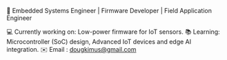 🔧 Embedded Systems Engineer | Firmware Developer | Field Application Engineer

💻 Currently working on: Low-power firmware for IoT sensors. 📚 Learning: Microcontroller (SoC) design, Advanced IoT devices and edge AI integration. ✉️ Email : dougkimus@gmail.com
<!--
**duck-hwan/duck-hwan** is a ✨ _special_ ✨ repository because its `README.md` (this file) appears on your GitHub profile.

Here are some ideas to get you started:

- 🔭 I’m currently working on ...
- 🌱 I’m currently learning ...
- 👯 I’m looking to collaborate on ...
- 🤔 I’m looking for help with ...
- 💬 Ask me about ...
- 📫 How to reach me: ...
- 😄 Pronouns: ...
- ⚡ Fun fact: ...
-->
